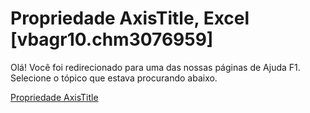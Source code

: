 
# Propriedade AxisTitle, Excel [vbagr10.chm3076959]

Olá! Você foi redirecionado para uma das nossas páginas de Ajuda F1. Selecione o tópico que estava procurando abaixo.

[Propriedade AxisTitle](http://msdn.microsoft.com/library/2fa829a9-e414-6826-32c5-27189b913409%28Office.15%29.aspx)
